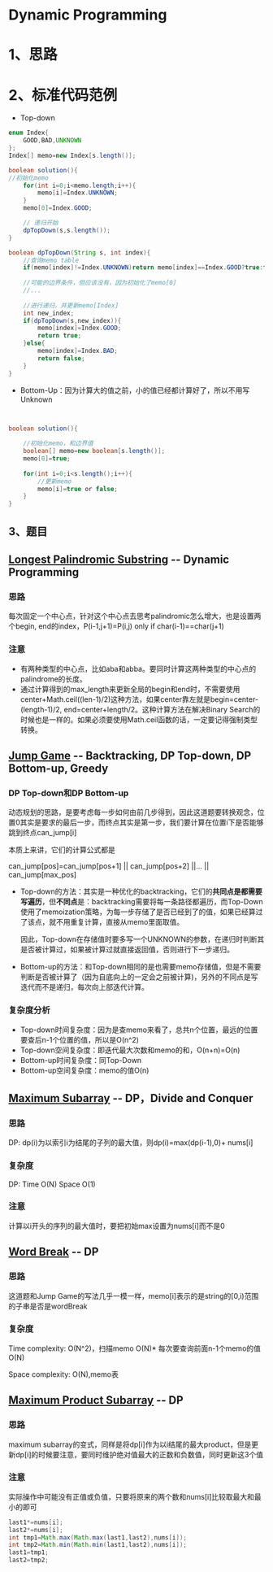 # Dynamic Programming

# 1、思路

# 2、标准代码范例

- Top-down

```java
enum Index{
    GOOD,BAD,UNKNOWN
};
Index[] memo=new Index[s.length()];

boolean solution(){
//初始化memo
    for(int i=0;i<memo.length;i++){
        memo[i]=Index.UNKNOWN;
    }
    memo[0]=Index.GOOD;

    // 递归开始
    dpTopDown(s,s.length());    
}

boolean dpTopDown(String s, int index){
    //查询memo table
    if(memo[index]!=Index.UNKNOWN)return memo[index]==Index.GOOD?true:false;
    
    //可能的边界条件，但应该没有，因为初始化了memo[0]
    //...
    
    //进行递归，并更新memo[Index]
    int new_index;
    if(dpTopDown(s,new_index)){
        memo[index]=Index.GOOD;
        return true;
    }else{
        memo[index]=Index.BAD;
        return false;
    }
} 

```

- Bottom-Up：因为计算大的值之前，小的值已经都计算好了，所以不用写Unknown

```java


boolean solution(){
    
    //初始化memo，和边界值
    boolean[] memo=new boolean[s.length()];
	memo[0]=true;
    
    for(int i=0;i<s.length();i++){
    	//更新memo
        memo[i]=true or false;
    }
}
```







## 3、题目

## [Longest Palindromic Substring](https://leetcode.com/problems/longest-palindromic-substring) -- Dynamic Programming

### 思路

每次固定一个中心点，针对这个中心点去思考palindromic怎么增大，也是设置两个begin, end的index，P(i-1,j+1)=P(i,j) only if char(i-1)==char(j+1)

### 注意

- 有两种类型的中心点，比如aba和abba。要同时计算这两种类型的中心点的palindrome的长度。
- 通过计算得到的max_length来更新全局的begin和end时，不需要使用center+Math.ceil((len-1)/2)这种方法，如果center靠左就是begin=center-(length-1)/2, end=center+length/2。这种计算方法在解决Binary Search的时候也是一样的。如果必须要使用Math.ceil函数的话，一定要记得强制类型转换。



## [Jump Game](https://leetcode.com/problems/jump-game) -- Backtracking, DP Top-down, DP Bottom-up, Greedy

### DP Top-down和DP Bottom-up

动态规划的思路，是要考虑每一步如何由前几步得到，因此这道题要转换观念，位置0其实是要求的最后一步，而终点其实是第一步，我们要计算在位置i下是否能够跳到终点can_jump[i]

本质上来讲，它们的计算公式都是

can_jump[pos]=can_jump[pos+1] || can_jump[pos+2] ||... || can_jump[max_pos]

- Top-down的方法：其实是一种优化的backtracking，它们的**共同点是都需要写遍历**，但**不同点**是：backtracking需要将每一条路径都遍历，而Top-Down使用了memoization策略，为每一步存储了是否已经到了的值，如果已经算过了该点，就不用重复计算，直接从memo里面取值。

  因此，Top-down在存储值时要多写一个UNKNOWN的参数，在递归时判断其是否被计算过，如果被计算过就直接返回值，否则进行下一步递归。

- Bottom-up的方法：和Top-down相同的是也需要memo存储值，但是不需要判断是否被计算了（因为自底向上的一定会之前被计算)，另外的不同点是写迭代而不是递归，每次向上部迭代计算。



### 复杂度分析

- Top-down时间复杂度：因为是查memo来看了，总共n个位置，最远的位置要查后n-1个位置的值，所以是O(n^2)
- Top-down空间复杂度：即迭代最大次数和memo的和，O(n+n)=O(n)
- Bottom-up时间复杂度：同Top-Down
- Bottom-up空间复杂度：memo的值O(n)



## [Maximum Subarray](https://leetcode.com/problems/maximum-subarray) -- DP，Divide and Conquer

### 思路

DP: dp(i)为以索引i为结尾的子列的最大值，则dp(i)=max(dp(i-1),0)+ nums[i]

### 复杂度

DP: Time O(N) Space O(1)

### 注意

计算以i开头的序列的最大值时，要把初始max设置为nums[i]而不是0



## [Word Break](https://leetcode.com/problems/word-break) -- DP

### 思路

这道题和Jump Game的写法几乎一模一样，memo[i]表示的是string的[0,i)范围的子串是否是wordBreak

### 复杂度

Time complexity: O(N^2)，扫描memo O(N)* 每次要查询前面n-1个memo的值O(N)

Space complexity: O(N),memo表



## [Maximum Product Subarray](https://leetcode.com/problems/maximum-product-subarray)  -- DP

### 思路

maximum subarray的变式，同样是将dp[i]作为以i结尾的最大product，但是更新dp[i]的时候要注意，要同时维护绝对值最大的正数和负数值，同时更新这3个值

### 注意

实际操作中可能没有正值或负值，只要将原来的两个数和nums[i]比较取最大和最小的即可

~~~java
last1*=nums[i];
last2*=nums[i];
int tmp1=Math.max(Math.max(last1,last2),nums[i]);
int tmp2=Math.min(Math.min(last1,last2),nums[i]);
last1=tmp1;
last2=tmp2;
~~~


